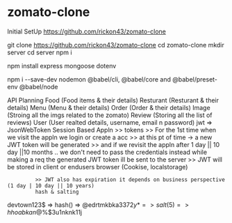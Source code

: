 # zomato-clone
Initial SetUp
https://github.com/rickon43/zomato-clone

git clone https://github.com/rickon43/zomato-clone cd zomato-clone mkdir server cd server npm i

npm install express mongoose dotenv

npm i --save-dev nodemon @babel/cli, @babel/core and @babel/preset-env @babel/node

API Planning
Food (Food items & their details)
Resturant (Resturant & their details)
Menu (Menu & their details)
Order (Order & their details)
Image (Stroing all the imgs related to the zomato)
Review (Storing all the list of reviews)
User (User realted details, username, email n password)
jwt => JsonWebToken Session Based Appln >> tokens >> For the 1st time when we visit the appln we login or create a acc >> at this pt of time -> a new JWT token will be generated >> and if we revisit the appln after 1 day || 10 day ||10 months .. we don't need to pass the credentials instead while making a req the generated JWT token ill be sent to the server >> JWT will be stored in client or endusers browser (Cookise, localstorage)

             >> JWT also has expiration it depends on business perspective (1 day | 10 day || 10 years) 
             hash & salting

devtown123$ => hash() => @edrtmkbka$3372y* => salt(5) => hhoabkan@$%$3u1nknk11j
